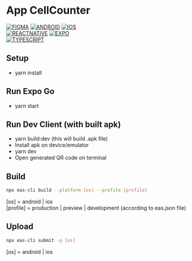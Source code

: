 # App CellCounter

[![FIGMA](https://img.shields.io/badge/design-figma-blueviolet)](https://www.figma.com/file/6JO6V2g5uigFObksan50jT/mappeAPPS?node-id=2021%3A2573&t=HzLSvdigB6NHD7ej-0)
[![ANDROID](https://img.shields.io/badge/platform-android-green)](https://play.google.com/console/u/0/developers)
[![IOS](https://img.shields.io/badge/ios-lightgrey)](https://developer.apple.com/account)  
[![REACTNATIVE](https://img.shields.io/badge/project-react--native@0.71.8-blue)](https://reactnative.dev/docs/getting-started)
[![EXPO](https://img.shields.io/badge/expo@^48.0.0-white)](https://docs.expo.dev/get-started/installation/)  
[![TYPESCRIPT](https://img.shields.io/badge/language-typescript-informational)](https://docs.expo.dev/guides/typescript/)

## Setup

- yarn install

## Run Expo Go

- yarn start

## Run Dev Client (with built apk)

- yarn build:dev (this will build .apk file)
- Install apk on device/emulator
- yarn dev
- Open generated QR code on terminal

## Build

```bash
npx eas-cli build --platform [os] --profile [profile]
```

[os] = android | ios  
[profile] = production | preview | development (according to eas.json file)

## Upload

```bash
npx eas-cli submit -p [os]
```

[os] = android | ios
